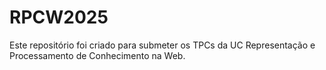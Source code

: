 # RPCW2025
Este repositório foi criado para submeter os TPCs da UC Representação e Processamento de Conhecimento na Web.
